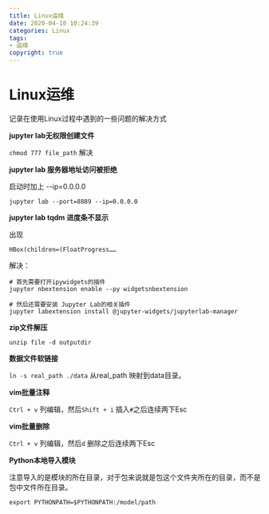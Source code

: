 ```yaml
---
title: Linux运维
date: 2020-04-10 10:24:39
categories: Linux
tags:
- 运维
copyright: true
---
```


# Linux运维

记录在使用Linux过程中遇到的一些问题的解决方式

**jupyter lab无权限创建文件**

`chmod 777 file_path` 解决

**jupyter lab 服务器地址访问被拒绝**

启动时加上 --ip=0.0.0.0

`jupyter lab --port=8889 --ip=0.0.0.0`

**jupyter lab tqdm 进度条不显示**

出现

`HBox(children=(FloatProgress…… `

解决：

```shell
# 首先需要打开ipywidgets的插件
jupyter nbextension enable --py widgetsnbextension
 
# 然后还需要安装 Jupyter Lab的相关插件
jupyter labextension install @jupyter-widgets/jupyterlab-manager
```

**zip文件解压**

`unzip file -d outputdir`

**数据文件软链接**

`ln -s real_path ./data` 从real_path 映射到data目录。

**vim批量注释**

`Ctrl + v` 列编辑，然后`Shift + i` 插入`#`之后连续两下Esc

**vim批量删除**

`Ctrl + v` 列编辑，然后`d` 删除之后连续两下Esc

**Python本地导入模块**

注意导入的是模块的所在目录，对于包来说就是包这个文件夹所在的目录，而不是包中文件所在目录。

`export PYTHONPATH=$PYTHONPATH:/model/path`